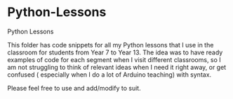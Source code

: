 # Python-Lessons

Python Lessons

This folder has code snippets for all my Python lessons that I use in the classroom for students from Year 7 to Year 13. The idea was to have ready examples of code for each segment when I visit different classrooms, so I am not struggling to think of relevant ideas when I need it right away, or get confused ( especially when I do a lot of Arduino teaching) with syntax. 

Please feel free to use and add/modify to suit. 

